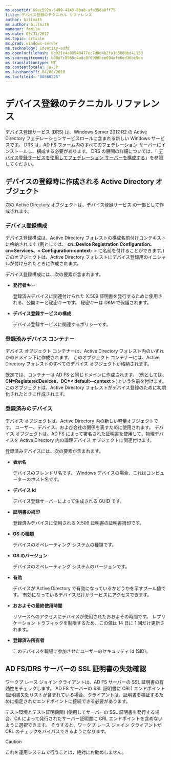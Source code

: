 ```yaml
---
ms.assetid: 69ec592a-5499-4249-8ba0-afa356a8ff75
title: デバイス登録のテクニカル リファレンス
author: billmath
ms.author: billmath
manager: femila
ms.date: 05/31/2017
ms.topic: article
ms.prod: windows-server
ms.technology: identity-adfs
ms.openlocfilehash: 0b921e4a88940477ec7d0d4b2fa165880bd41150
ms.sourcegitcommit: b00d7c8968c4adc8f699dbee694afe6ed36bc9de
ms.translationtype: MT
ms.contentlocale: ja-JP
ms.lasthandoff: 04/08/2020
ms.locfileid: "80860225"
---
```

# <a name="device-registration-technical-reference"></a>デバイス登録のテクニカル リファレンス
デバイス登録サービス \(DRS\) は、Windows Server 2012 R2 の Active Directory フェデレーションサービスロールに含まれる新しい Windows サービスです。  DRS は、AD FS ファーム内のすべてのフェデレーション サーバーにインストールし、構成する必要があります。  DRS の展開の詳細については、「 [デバイス登録サービスを使用してフェデレーション サーバーを構成する](https://technet.microsoft.com/library/dn486831.aspx)」を参照してください。  
  
## <a name="active-directory-objects-created-when-a-device-is-registered"></a>デバイスの登録時に作成される Active Directory オブジェクト  
次の Active Directory オブジェクトは、デバイス登録サービス の一部として作成されます。  
  
### <a name="device-registration-configuration"></a>デバイス登録構成  
デバイス登録構成は、Active Directory フォレストの構成名前付けコンテキストに格納されます \(例としては、 **cn\=Device Registration Configuration、cn\=Services、< Configuration\-context\-** > に名前を付けることができます。\) このオブジェクトは、Active Directory フォレストにデバイス登録用のイニシャルが付けられたときに作成されます。  
  
デバイス登録構成には、次の要素が含まれます。  
  
-   **発行者キー**  
  
    登録済みデバイスに関連付けられた X.509 証明書を発行するために使用される、公開キーと秘密キーです。  秘密キーは DKM で保護されます。  
  
-   **デバイス登録サービスの構成**  
  
    デバイス登録サービスに関連するポリシーです。  
  
### <a name="registered-devices-container"></a>登録済みデバイス コンテナー  
デバイス オブジェクト コンテナーは、Active Directory フォレスト内のいずれかのドメイン下に作成されます。  このオブジェクト コンテナーには、Active Directory フォレストのすべてのデバイス オブジェクトが格納されます。  
  
既定では、コンテナーは AD FS と同じドメインに作成されます。  \(例としては、 **CN\=RegisteredDevices、DC\=< default\-\-context >** \)という名前を付けます。このオブジェクトは、Active Directory フォレストがデバイス登録のために初期化されたときに作成されます。  
  
### <a name="registered-devices"></a>登録済みのデバイス  
デバイス オブジェクトは、Active Directory 内の新しい軽量オブジェクトです。  ユーザー、デバイス、および会社の関係を表すために使用されます。  デバイス オブジェクトは、AD FS によって署名された証明書を使用して、物理デバイスを Active Directory 内の論理デバイス オブジェクトに関連付けます。  
  
登録済みデバイスには、次の要素が含まれます。  
  
-   **表示名**  
  
    デバイスのフレンドリ名です。  Windows デバイスの場合、これはコンピューターのホスト名です。  
  
-   **デバイス Id**  
  
    デバイス登録サーバーによって生成される GUID です。  
  
-   **証明書の拇印**  
  
    登録済みデバイスに使用される X.509 証明書の証明書拇印です。  
  
-   **OS の種類**  
  
    デバイスのオペレーティング システムの種類です。  
  
-   **OS のバージョン**  
  
    デバイスのオペレーティング システムのバージョンです。  
  
-   **有効**  
  
    デバイスが Active Directory で有効になっているかどうかを示すブール値です。  有効になっているデバイスだけがサービスにアクセスできます。  
  
-   **おおよその最終使用時間**  
  
    リソースへのアクセスにデバイスが使用されたおおよその時間です。  レプリケーション トラフィックを制限するため、この値は 14 日に 1 回だけ更新されます。  
  
-   **登録済み所有者**  
  
    このデバイスを職場に参加させたユーザーのセキュリティ Id \(SID\)。  
  
## <a name="ad-fsdrs-server-ssl-certificate-revocation-checking"></a>AD FS\/DRS サーバーの SSL 証明書の失効確認  
ワークプ レース ジョイン クライアントは、AD FS サーバーの SSL 証明書の有効性をチェックします。  AD FS サーバーの SSL 証明書に CRL\) エンドポイント \(証明書失効リストが含まれている場合、クライアントは、証明書を検証するために指定されたエンドポイントに接続できる必要があります。  
  
テスト環境とテスト証明機関\) \(使用してサーバーの SSL 証明書を発行する場合、CA によって発行されたサーバー証明書に CRL エンドポイントを含めないように選択できます。  そうすると、ワークプ レース ジョイン クライアントが CRL のチェックをバイパスできるようになります。  
  
> [!CAUTION]  
> これを運用システムで行うことは、絶対にお勧めしません。  
  

